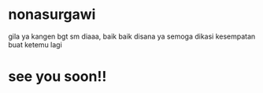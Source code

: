 # nonasurgawi
gila ya kangen bgt sm diaaa, baik baik disana ya semoga dikasi kesempatan buat ketemu lagi
# see you soon!!
